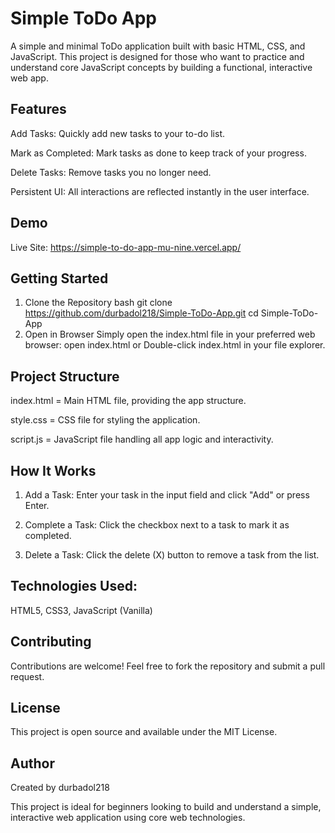# Simple ToDo App
A simple and minimal ToDo application built with basic HTML, CSS, and JavaScript. This project is designed for those who want to practice and understand core JavaScript concepts by building a functional, interactive web app.

## Features
Add Tasks: Quickly add new tasks to your to-do list.

Mark as Completed: Mark tasks as done to keep track of your progress.

Delete Tasks: Remove tasks you no longer need.

Persistent UI: All interactions are reflected instantly in the user interface.

## Demo
Live Site: https://simple-to-do-app-mu-nine.vercel.app/

## Getting Started
1. Clone the Repository
bash
git clone https://github.com/durbadol218/Simple-ToDo-App.git
cd Simple-ToDo-App
2. Open in Browser
Simply open the index.html file in your preferred web browser:
open index.html
or
Double-click index.html in your file explorer.

## Project Structure
index.html = Main HTML file, providing the app structure.

style.css =	CSS file for styling the application.

script.js =	JavaScript file handling all app logic and interactivity.

## How It Works
1. Add a Task: Enter your task in the input field and click "Add" or press Enter.

2. Complete a Task: Click the checkbox next to a task to mark it as completed.

3. Delete a Task: Click the delete (X) button to remove a task from the list.

## Technologies Used: 
HTML5, CSS3, JavaScript (Vanilla)

## Contributing
Contributions are welcome! Feel free to fork the repository and submit a pull request.

## License
This project is open source and available under the MIT License.

## Author
Created by durbadol218

This project is ideal for beginners looking to build and understand a simple, interactive web application using core web technologies.

